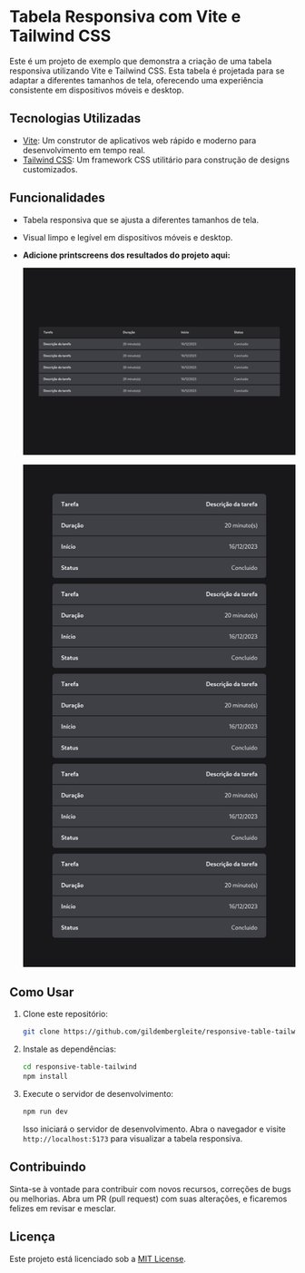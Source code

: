 # Tabela Responsiva com Vite e Tailwind CSS

Este é um projeto de exemplo que demonstra a criação de uma tabela responsiva utilizando Vite e Tailwind CSS. Esta tabela é projetada para se adaptar a diferentes tamanhos de tela, oferecendo uma experiência consistente em dispositivos móveis e desktop.

## Tecnologias Utilizadas

- [Vite](https://vitejs.dev/): Um construtor de aplicativos web rápido e moderno para desenvolvimento em tempo real.
- [Tailwind CSS](https://tailwindcss.com/): Um framework CSS utilitário para construção de designs customizados.

## Funcionalidades

- Tabela responsiva que se ajusta a diferentes tamanhos de tela.
- Visual limpo e legível em dispositivos móveis e desktop.
- **Adicione printscreens dos resultados do projeto aqui:**

  ![Print 1](public/prints/print1.png)
  
  ![Print 2](public/prints/print2.png)

## Como Usar

1. Clone este repositório:

   ```bash
   git clone https://github.com/gildembergleite/responsive-table-tailwind.git
   ```

2. Instale as dependências:

   ```bash
   cd responsive-table-tailwind
   npm install
   ```

3. Execute o servidor de desenvolvimento:

   ```bash
   npm run dev
   ```

   Isso iniciará o servidor de desenvolvimento. Abra o navegador e visite `http://localhost:5173` para visualizar a tabela responsiva.

## Contribuindo

Sinta-se à vontade para contribuir com novos recursos, correções de bugs ou melhorias. Abra um PR (pull request) com suas alterações, e ficaremos felizes em revisar e mesclar.

## Licença

Este projeto está licenciado sob a [MIT License](LICENSE).
